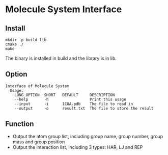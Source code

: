 # Molecule System Interface

## Install
```
mkdir -p build lib
cmake ./
make
```
The binary is installed in build and the library is in lib.

## Option
```
Interface of Molecule System
  Usage:
    LONG OPTION  SHORT   DEFAULT     DESCRIPTION
    --help       -h                  Print this usage
    --input      -i      1COA.pdb    The file to read in
    --output     -o      result.txt  The file to store the result
```

## Function
- Output the atom group list, including group name, group number, group mass and group position
- Output the interaction list, including 3 types: HAR, LJ and REP


